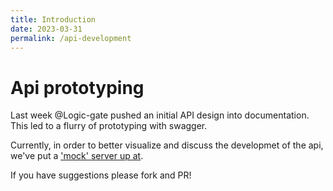 ```yaml
---
title: Introduction
date: 2023-03-31
permalink: /api-development
---
```


# Api prototyping

Last week @Logic-gate pushed an initial API design into documentation. This led to a flurry of prototyping with swagger. 

Currently, in order to better visualize and discuss the developmet of the api, we've put a ['mock' server up at](https://api.keypeer.org).

If you have suggestions please fork and PR! 
